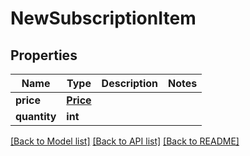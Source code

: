 # NewSubscriptionItem

## Properties
Name | Type | Description | Notes
------------ | ------------- | ------------- | -------------
**price** | [**Price**](Price.md) |  | 
**quantity** | **int** |  | 

[[Back to Model list]](../README.md#documentation-for-models) [[Back to API list]](../README.md#documentation-for-api-endpoints) [[Back to README]](../README.md)


